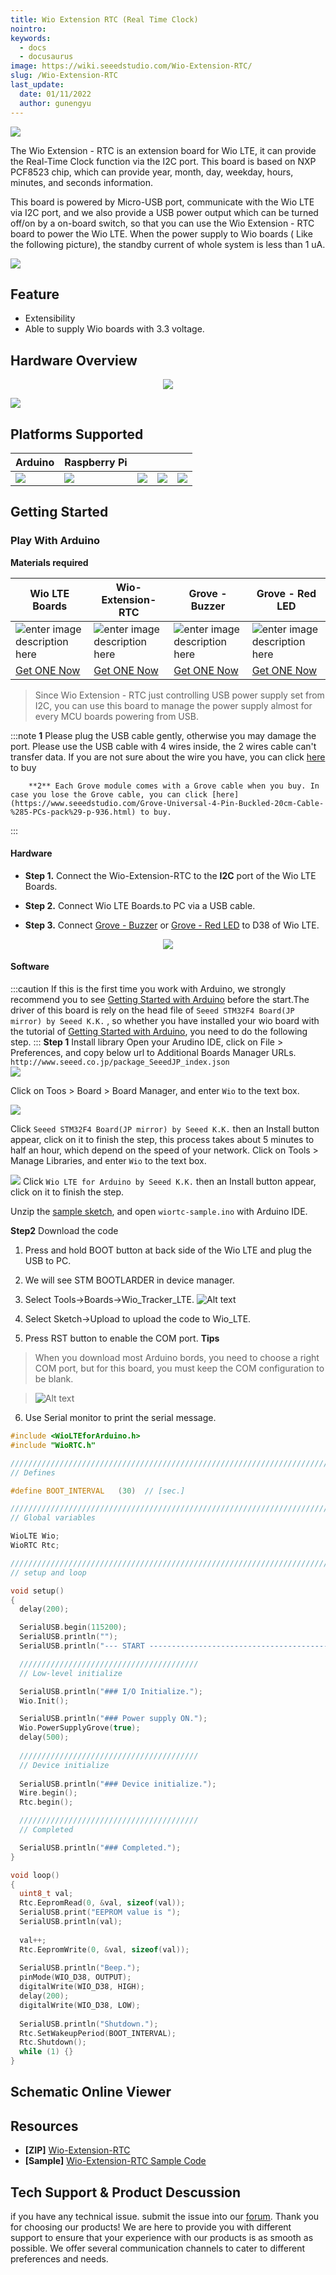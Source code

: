 ```yaml
---
title: Wio Extension RTC (Real Time Clock)
nointro:
keywords:
  - docs
  - docusaurus
image: https://wiki.seeedstudio.com/Wio-Extension-RTC/
slug: /Wio-Extension-RTC
last_update:
  date: 01/11/2022
  author: gunengyu
---
```


![](https://www.seeedstudio.site/media/catalog/product/cache/ef3164306500b1080e8560b2e8b5cc0f/p/r/preview_4_2.png)


The Wio Extension - RTC is an extension board for Wio LTE, it can provide the Real-Time Clock function via the I2C port. This board is based on NXP PCF8523 chip, which can provide year, month, day, weekday, hours, minutes, and seconds information. 
  
This board is powered by Micro-USB port, communicate with the Wio LTE via I2C port, and we also provide a USB power output which can be turned off/on by a on-board switch, so that you can use the Wio Extension - RTC board to power the Wio LTE. When the power supply to Wio boards ( Like the following picture), the standby current of whole system is less than 1 uA.



<p style={{}}><a href="https://www.seeedstudio.com/Wio-Extension-RTC-p-4002.html" target="_blank"><img src="https://files.seeedstudio.com/wiki/Seeed-WiKi/docs/images/300px-Get_One_Now_Banner-ragular.png" /></a></p>




## Feature  
 
- Extensibility
- Able to supply Wio boards with 3.3 voltage.





## Hardware Overview



<div align="center">
  <figure>
    <p style={{}}><a href="https://files.seeedstudio.com/wiki/Wio_Extension-RTC/img/pinout.jpg" target="_blank"><img src="https://files.seeedstudio.com/wiki/Wio_Extension-RTC/img/pinout.jpg" /></a></p> 
  </figure></div>




![](https://files.seeedstudio.com/wiki/Wio_Extension-RTC/img/rtc_diagram.png)


## Platforms Supported
    



| Arduino                                                                                             | Raspberry Pi                                                                                             |                                                                                                 |                                                                                                          |                                                                                                    |
|-----------------------------------------------------------------------------------------------------|----------------------------------------------------------------------------------------------------------|-------------------------------------------------------------------------------------------------|---------------------------------------------------------------------------------------------------|----------------------------------------------------------------------------------------------------|
| ![](https://files.seeedstudio.com/wiki/wiki_english/docs/images/arduino_logo.jpg) | ![](https://files.seeedstudio.com/wiki/wiki_english/docs/images/raspberry_pi_logo_n.jpg) | ![](https://files.seeedstudio.com/wiki/wiki_english/docs/images/bbg_logo_n.jpg) | ![](https://files.seeedstudio.com/wiki/wiki_english/docs/images/wio_logo.jpg) | ![](https://files.seeedstudio.com/wiki/wiki_english/docs/images/linkit_logo_n.jpg) |







## Getting Started


### Play With Arduino


**Materials required**

| Wio LTE Boards |   Wio-Extension-RTC  |  Grove - Buzzer |Grove - Red LED |
|--------------|-------------|-----------------|---------|
|![enter image description here](https://www.seeedstudio.site/media/catalog/product/cache/ef3164306500b1080e8560b2e8b5cc0f/h/t/httpsstatics3.seeedstudio.comseeedfile2018-06bazaar837387_img_0005a.jpg)|![enter image description here](https://www.seeedstudio.site/media/catalog/product/cache/ef3164306500b1080e8560b2e8b5cc0f/p/r/preview_4_2.png)|![enter image description here](https://files.seeedstudio.com/wiki/Grove_Buzzer/images/Grove%20Buzzer.jpg)|![enter image description here](https://www.seeedstudio.site/media/catalog/product/cache/ef3164306500b1080e8560b2e8b5cc0f/h/t/httpsstatics3.seeedstudio.comseeedfile2018-09bazaar939479_1040300054.jpg)|
|[Get ONE Now](https://www.seeedstudio.com/Seeeduino-V4.2-p-2517.html)|[Get ONE Now](https://www.seeedstudio.com/Wio-Extension-RTC-p-4002.html)|[Get ONE Now](https://www.seeedstudio.com/Grove-Buzzer.html)|[Get ONE Now](https://www.seeedstudio.com/Grove-Red-LED-p-1142.html)|    








>Since Wio Extension - RTC just controlling USB power supply set from I2C, you can use this board to manage the power supply almost for every MCU boards powering from USB.




:::note
        **1** Please plug the USB cable gently, otherwise you may damage the port. Please use the USB cable with 4 wires inside, the 2 wires cable can't transfer data. If you are not sure about the wire you have, you can click [here](https://www.seeedstudio.com/Micro-USB-Cable-48cm-p-1475.html) to buy 
    
        **2** Each Grove module comes with a Grove cable when you buy. In case you lose the Grove cable, you can click [here](https://www.seeedstudio.com/Grove-Universal-4-Pin-Buckled-20cm-Cable-%285-PCs-pack%29-p-936.html) to buy.                   
:::



                 




#### Hardware            






  
- **Step 1.** Connect the Wio-Extension-RTC to the **I2C** port of the Wio LTE Boards.

- **Step 2.**  Connect Wio LTE Boards.to PC via a USB cable.

- **Step 3.** Connect [Grove - Buzzer](https://www.seeedstudio.com/Grove-Buzzer-p-768.html) or [Grove - Red LED](https://www.seeedstudio.com/Grove-Red-LED-p-1142.html) to D38 of Wio LTE.


<div align="center">
  <figure>
    <p style={{}}><a href="https://files.seeedstudio.com/wiki/Wio_Extension-RTC/img/connection.png" target="_blank"><img src="https://files.seeedstudio.com/wiki/Wio_Extension-RTC/img/connection.png" /></a></p></figure></div>





#### Software

:::caution
    If this is the first time you work with Arduino, we strongly recommend you to see [Getting Started with Arduino](https://wiki.seeedstudio.com/Getting_Started_with_Arduino/) before the start.The driver of this board is rely on the head file of   `Seeed STM32F4 Board(JP mirror) by Seeed K.K.` , so whether you have installed your wio board with the  tutorial of  [Getting Started with Arduino](https://wiki.seeedstudio.com/Getting_Started_with_Arduino/), you need to do the following step.
:::
**Step 1** Install library
Open your Arudino IDE, click on File > Preferences, and copy below url to Additional Boards Manager URLs.  
`http://www.seeed.co.jp/package_SeeedJP_index.json`  
![](https://github.com/Seeed-Studio/Wio_Extension_RTC/raw/master/Preferences.png)  

Click on Toos > Board > Board Manager, and enter `Wio` to the text box.

![](https://github.com/Seeed-Studio/Wio_Extension_RTC/raw/master/Boards_Manager.png)

Click `Seeed STM32F4 Board(JP mirror) by Seeed K.K.` then an Install button appear, click on it to finish the step, this process takes about 5 minutes to half an hour, which depend on the speed of your network.
Click on Tools > Manage Libraries, and enter `Wio` to the text box.

![](https://github.com/Seeed-Studio/Wio_Extension_RTC/raw/master/Library_Manager.png)
Click `Wio LTE for Arduino by Seeed K.K.` then an Install button appear, click on it to finish the step.

Unzip the [sample sketch](https://github.com/Seeed-Studio/Wio_Extension_RTC/raw/master/wiortc-sample.zip), and open `wiortc-sample.ino` with Arduino IDE.


**Step2** Download the code

1. Press and hold BOOT button at back side of the Wio LTE and plug the USB to PC.
2. We will see STM BOOTLARDER in device manager.
3. Select Tools→Boards→Wio_Tracker_LTE.
![Alt text](https://files.seeedstudio.com/wiki/Wio_Extension-RTC/img/Snipaste_2019-04-10_15-15-20.jpg)

4. Select Sketch→Upload to upload the code to Wio_LTE.
5. Press RST button to enable the COM port.
**Tips**
>When you download most Arduino bords, you need to choose a right COM port, but for this board, you must keep the COM configuration to be blank. 

>![Alt text](https://files.seeedstudio.com/wiki/Wio_Extension-RTC/img/port.jpg)

6. Use Serial monitor to print the serial message. 


```c++
#include <WioLTEforArduino.h>
#include "WioRTC.h"

////////////////////////////////////////////////////////////////////////////////
// Defines

#define BOOT_INTERVAL   (30)  // [sec.]

////////////////////////////////////////////////////////////////////////////////
// Global variables

WioLTE Wio;
WioRTC Rtc;

////////////////////////////////////////////////////////////////////////////////
// setup and loop

void setup()
{
  delay(200);

  SerialUSB.begin(115200);
  SerialUSB.println("");
  SerialUSB.println("--- START ---------------------------------------------------");

  ////////////////////////////////////////
  // Low-level initialize

  SerialUSB.println("### I/O Initialize.");
  Wio.Init();

  SerialUSB.println("### Power supply ON.");
  Wio.PowerSupplyGrove(true);
  delay(500);
  
  ////////////////////////////////////////
  // Device initialize
  
  SerialUSB.println("### Device initialize.");
  Wire.begin();
  Rtc.begin();

  ////////////////////////////////////////
  // Completed

  SerialUSB.println("### Completed.");
}

void loop()
{
  uint8_t val;
  Rtc.EepromRead(0, &val, sizeof(val));
  SerialUSB.print("EEPROM value is ");
  SerialUSB.println(val);
  
  val++;
  Rtc.EepromWrite(0, &val, sizeof(val));
  
  SerialUSB.println("Beep.");
  pinMode(WIO_D38, OUTPUT);
  digitalWrite(WIO_D38, HIGH);
  delay(200);
  digitalWrite(WIO_D38, LOW);
  
  SerialUSB.println("Shutdown.");
  Rtc.SetWakeupPeriod(BOOT_INTERVAL);
  Rtc.Shutdown();
  while (1) {}
}
```


## Schematic Online Viewer

<div className="altium-ecad-viewer" data-project-src="https://files.seeedstudio.com/wiki/Wio_Extension-RTC/res/Wio%20Extension%20%E2%80%93%20RTC%20v1.0.zip" style={{borderRadius: '0px 0px 4px 4px', height: 500, borderStyle: 'solid', borderWidth: 1, borderColor: 'rgb(241, 241, 241)', overflow: 'hidden', maxWidth: 1280, maxHeight: 700, boxSizing: 'border-box'}}>
</div>



## Resources

- **[ZIP]** [ Wio-Extension-RTC](https://files.seeedstudio.com/wiki/Wio_Extension-RTC/res/Wio%20Extension%20%E2%80%93%20RTC%20v1.0.zip)
- **[Sample]** [Wio-Extension-RTC Sample Code](https://github.com/Seeed-Studio/Wio_Extension_RTC/blob/master/wiortc-sample.zip)





## Tech Support & Product Descussion
 if you have any technical issue.  submit the issue into our [forum](http://forum.seeedstudio.com/). 
Thank you for choosing our products! We are here to provide you with different support to ensure that your experience with our products is as smooth as possible. We offer several communication channels to cater to different preferences and needs.

<div class="button_tech_support_container">
<a href="https://forum.seeedstudio.com/" class="button_forum"></a> 
<a href="https://www.seeedstudio.com/contacts" class="button_email"></a>
</div>

<div class="button_tech_support_container">
<a href="https://discord.gg/eWkprNDMU7" class="button_discord"></a> 
<a href="https://github.com/Seeed-Studio/wiki-documents/discussions/69" class="button_discussion"></a>
</div>